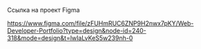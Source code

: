 Ссылка на проект Figma

https://www.figma.com/file/zFUHmRUC6ZNP9H2nwx7pKY/Web-Developer-Portfolio?type=design&node-id=240-318&mode=design&t=lwIaLvKeS5w239nh-0
